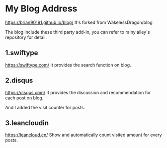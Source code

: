 
# My Blog Address
<https://brian90191.github.io/blog/>
It's forked from WakelessDragon/blog

The blog include these third party add-in, you can refer to rainy alley's repository for detail. 
## 1.swiftype
<https://swiftype.com/>
It provides the search function on blog.

## 2.disqus
<https://disqus.com/>
It provides the discussion and recommendation for each post on blog.

And I added the visit counter for posts.
## 3.leancloudin
<https://leancloud.cn/>
Show and automatically count visited amount for every posts.
